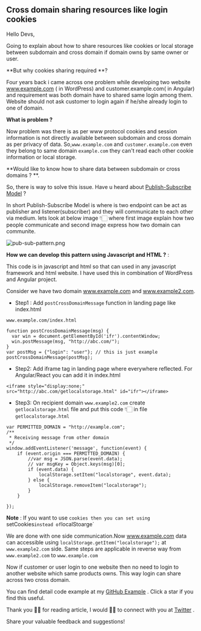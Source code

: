 ## Cross domain sharing resources like login cookies

Hello Devs, 

Going to explain about how to share resources like cookies or local storage between subdomain and cross domain if domain owns by same owner or user.

**But why cookies sharing required **? 

Four years back i came across one problem while developing two website www.example.com ( in WordPress) and customer.example.com( in Angular) and requirement was both domain have to shared same login among them. Website should not ask customer to login again if he/she already login to one of domain. 

**What is problem ?**

Now problem was there is as per www protocol cookies and session information is not directly available between subdomain and cross domain as per privacy of data. So,`www.example.com` and `customer.example.com` even they belong to same domain `example.com` they can't read each other cookie information or local storage. 

**Would like to know how to share data between subdomain or cross domains ? **. 

So, there is way to solve this issue. Have u heard about  [Publish-Subscribe Model](https://en.wikipedia.org/wiki/Publish%E2%80%93subscribe_pattern) ? 

In short Publish-Subscribe Model is where is two endpoint can be act as publisher and listener(subscriber) and they will communicate to each other via medium. lets look at below image 👇🏻 where first image explain how two people communicate and second image express how two domain can communite.

![pub-sub-pattern.png](https://cdn.hashnode.com/res/hashnode/image/upload/v1602787664177/MxtdWXACF.png)

**How we can develop this pattern using Javascript and HTML ?** : 

This code is in javascript and html so that can used in any javascript framework and html website. I have used this in combination of WordPress and Angular project.

Consider we have two domain www.example.com and www.example2.com.  

- Step1 :  Add `postCrossDomainMessage` function in landing page like index.html

`www.example.com/index.html`

```
function postCrossDomainMessage(msg) {
  var win = document.getElementById('ifr').contentWindow;
  win.postMessage(msg, "http://abc.com/");
}
var postMsg = {"login": "user"}; // this is just example
postCrossDomainMessage(postMsg);
``` 


- Step2:  Add iframe tag in landing page where everywhere reflected. For Angular/React you can add it in index.html

```
<iframe style="display:none;" src="http://abc.com/getlocalstorage.html" id="ifr"></iframe>
```

- Step3: On recipient domain `www.example2.com` create `getlocalstorage.html` file and put this code 👇🏻 in file `getlocalstorage.html`

```
var PERMITTED_DOMAIN = "http://example.com";
/**
 * Receiving message from other domain
 */
window.addEventListener('message', function(event) {
    if (event.origin === PERMITTED_DOMAIN) {
        //var msg = JSON.parse(event.data);
        // var msgKey = Object.keys(msg)[0];
        if (event.data) {
            localStorage.setItem("localstorage", event.data);
        } else {
            localStorage.removeItem("localstorage");
        }
    }

});
```
**Note** : If you want to use `cookies then you can set using `setCookies` instead of `localStoarge`

We are done with one side communication.Now www.example.com data can accessible using `localStorage.getItem("localstorage");` at `www.example2.com` side. Same steps are applicable in reverse way from `www.example2.com` to `www.example.com`

Now if customer or user login to one website then no need to login to another website which same products owns. This way login can share across two cross domain.

You can find detail code example at my  [GitHub Example](https://github.com/aviboy2006/cross-domain-cookie-sharing ) . Click a star if you find this useful.

Thank you 🙏🏻 for reading article, I would 👍🏻 to connect with you at  [Twitter](https://twitter.com/aviboy2006) .

Share your valuable feedback and suggestions!

